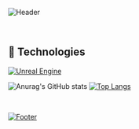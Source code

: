 ![Header](https://capsule-render.vercel.app/api?type=waving&color=gradient&height=250&section=header&text=Mate%20Kerdikashvili&fontSize=90&animation=fadeIn&fontAlignY=36&desc=Unreal%20Engine%20GameDev&descAlignY=51&descAlign=70)

<br>


## 🔧 Technologies

[![Unreal Engine](https://img.shields.io/static/v1?style=for-the-badge&message=Flutter&color=02569B&logo=Flutter&logoColor=FFFFFF&label=)](https://flutter.dev)

![Anurag's GitHub stats](https://github-readme-stats.vercel.app/api?username=MateK23&show_icons=true&theme=tokyonight&include_all_commits=true)
[![Top Langs](https://github-readme-stats.vercel.app/api/top-langs/?username=MateK23&layout=compact&theme=tokyonight&include_all_commits=true)](https://github.com/anuraghazra/github-readme-stats)

<br>


<a href="https://github.com/kyechan99/capsule-render" title="Footer"><img align="center" alt="Footer" src="https://capsule-render.vercel.app/api?type=waving&color=gradient&height=80&section=footer"/></a>


<!--
**MateK23/MateK23** is a ✨ _special_ ✨ repository because its `README.md` (this file) appears on your GitHub profile.

Here are some ideas to get you started:

- 🔭 I’m currently working on ...
- 🌱 I’m currently learning ...
- 👯 I’m looking to collaborate on ...
- 🤔 I’m looking for help with ...
- 💬 Ask me about ...
- 📫 How to reach me: ...
- 😄 Pronouns: ...
- ⚡ Fun fact: ...
-->
